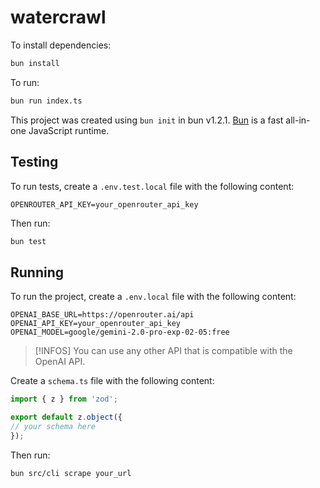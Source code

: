 # watercrawl

To install dependencies:

```bash
bun install
```

To run:

```bash
bun run index.ts
```

This project was created using `bun init` in bun v1.2.1. [Bun](https://bun.sh) is a fast all-in-one JavaScript runtime.

## Testing

To run tests, create a `.env.test.local` file with the following content:

```
OPENROUTER_API_KEY=your_openrouter_api_key
```

Then run:

```bash
bun test
```

## Running

To run the project, create a `.env.local` file with the following content:

```env
OPENAI_BASE_URL=https://openrouter.ai/api
OPENAI_API_KEY=your_openrouter_api_key
OPENAI_MODEL=google/gemini-2.0-pro-exp-02-05:free
```

> [!INFOS]
> You can use any other API that is compatible with the OpenAI API.

Create a `schema.ts` file with the following content:

```ts
import { z } from 'zod';

export default z.object({
// your schema here
});
```

Then run:

```bash
bun src/cli scrape your_url
```
